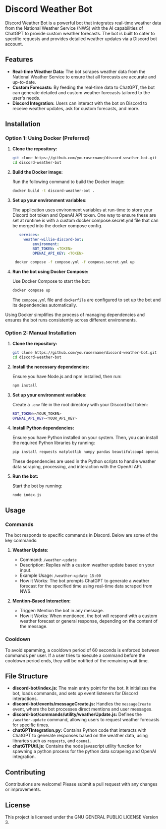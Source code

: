 # Discord Weather Bot

Discord Weather Bot is a powerful bot that integrates real-time weather data from the National Weather Service (NWS) with the AI capabilities of ChatGPT to provide custom weather forecasts. The bot is built to cater to specific requests and provides detailed weather updates via a Discord bot account.

## Features

- **Real-time Weather Data:** The bot scrapes weather data from the National Weather Service to ensure that all forecasts are accurate and up-to-date.
- **Custom Forecasts:** By feeding the real-time data to ChatGPT, the bot can generate detailed and custom weather forecasts tailored to the user's needs.
- **Discord Integration:** Users can interact with the bot on Discord to receive weather updates, ask for custom forecasts, and more.

## Installation
### Option 1: Using Docker (Preferred)

1. **Clone the repository:**

   ```bash
   git clone https://github.com/yourusername/discord-weather-bot.git
   cd discord-weather-bot
   ```

2. **Build the Docker image:**

   Run the following command to build the Docker image:

   ```bash
   docker build -t discord-weather-bot .
   ```

3. **Set up your environment variables:**

   The application uses environment variables at run-time to store your Discord bot token and OpenAI API token. One way to ensure these are set at runtime is with a custom docker compose.secret.yml file that can be merged into the docker compose config. 

   ```yaml
      services:
        weather-willie-discord-bot:
            environment:
            BOT_TOKEN: <TOKEN>
            OPENAI_API_KEY: <TOKEN> 
   ```
   ```bash
    docker compose -f compose.yml -f compose.secret.yml up
   ```

4. **Run the bot using Docker Compose:**

   Use Docker Compose to start the bot:

   ```bash
   docker compose up
   ```

   The `compose.yml` file and `dockerfile` are configured to set up the bot and its dependencies automatically.

Using Docker simplifies the process of managing dependencies and ensures the bot runs consistently across different environments.

### Option 2: Manual Installation

1. **Clone the repository:**

   ```bash
   git clone https://github.com/yourusername/discord-weather-bot.git
   cd discord-weather-bot
   ```

2. **Install the necessary dependencies:**

   Ensure you have Node.js and npm installed, then run:

   ```bash
   npm install
   ```

3. **Set up your environment variables:**

   Create a `.env` file in the root directory with your Discord bot token:

   ```bash
   BOT_TOKEN=<YOUR_TOKEN>
   OPENAI_API_KEY=<YOUR_API_KEY>
   ```

4. **Install Python dependencies:**

   Ensure you have Python installed on your system. Then, you can install the required Python libraries by running:

   ```bash
   pip install requests matplotlib numpy pandas beautifulsoup4 openai
   ```

   These dependencies are used in the Python scripts to handle weather data scraping, processing, and interaction with the OpenAI API.

5. **Run the bot:**

   Start the bot by running:

   ```bash
   node index.js
   ```

## Usage

### Commands

The bot responds to specific commands in Discord. Below are some of the key commands:

1. **Weather Update:**

   - Command: `/weather-update`
   - Description: Replies with a custom weather update based on your input.
   - Example Usage: `/weather-update 15:00`
   - How it Works: The bot prompts ChatGPT to generate a weather forecast for the specified time using real-time data scraped from NWS.

2. **Mention-Based Interaction:**

   - Trigger: Mention the bot in any message.
   - How it Works: When mentioned, the bot will respond with a custom weather forecast or general response, depending on the content of the message.

### Cooldown

To avoid spamming, a cooldown period of 60 seconds is enforced between commands per user. If a user tries to execute a command before the cooldown period ends, they will be notified of the remaining wait time.

## File Structure

- **discord-bot/index.js:** The main entry point for the bot. It initializes the bot, loads commands, and sets up event listeners for Discord interactions.
- **discord-bot/events/messageCreate.js:** Handles the `messageCreate` event, where the bot processes direct mentions and user messages.
- **discord-bot/commands/utility/weatherUpdate.js:** Defines the `/weather-update` command, allowing users to request weather forecasts for specific times.
- **chatGPTIntegration.py:** Contains Python code that interacts with ChatGPT to generate responses based on the weather data, using libraries such as `requests`, and `openai`.
- **chatGTPUtil.js:** Contains the node javascript utility function for spawning a python process for the python data scrapeing and OpenAI integration.

## Contributing

Contributions are welcome! Please submit a pull request with any changes or improvements.

## License

This project is licensed under the  GNU GENERAL PUBLIC LICENSE Version 3.